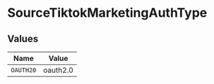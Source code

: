 # SourceTiktokMarketingAuthType


## Values

| Name      | Value     |
| --------- | --------- |
| `OAUTH20` | oauth2.0  |